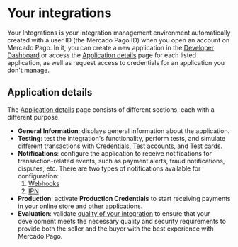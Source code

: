 # Your integrations

Your Integrations is your integration management environment automatically created with a user ID (the Mercado Pago ID) when you open an account on Mercado Pago. In it, you can create a new application in the [Developer Dashboard](/developers/panel/app) or access the [Application details](/developers/en/guides/additional-content/your-integrations/application-details) page for each listed application, as well as request access to credentials for an application you don't manage.

## Application details

The [Application details](/developers/en/guides/additional-content/your-integrations/application-details) page consists of different sections, each with a different purpose.
* **General Information**: displays general information about the application.
* **Testing**: test the integration's functionality, perform tests, and simulate different transactions with [Credentials](/developers/en/guides/additional-content/your-integrations/credentials), [Test accounts](/developers/en/guides/additional-content/your-integrations/test-accounts), and [Test cards](/developers/en/guides/additional-content/your-integrations/test-cards).
* **Notifications**: configure the application to receive notifications for transaction-related events, such as payment alerts, fraud notifications, disputes, etc. There are two types of notifications available for configuration:
    1. [Webhooks](/developers/en/guides/additional-content/your-integrations/webhooks)
    2. [IPN](/developers/en/guides/additional-content/your-integrations/ipn)
* **Production**: activate **Production Credentials** to start receiving payments in your online store and other applications.
* **Evaluation**: validate [quality of your integration](/developers/en/guides/additional-content/homologator/homologator) to ensure that your development meets the necessary quality and security requirements to provide both the seller and the buyer with the best experience with Mercado Pago.